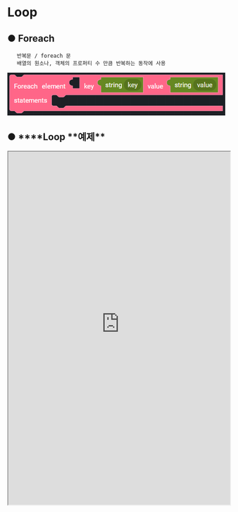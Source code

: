# Loop

## ● Foreach

       반복문 / foreach 문
       배열의 원소나, 객체의 프로퍼티 수 만큼 반복하는 동작에 사용

![](../img/assets/image%20%2886%29.png)

## ● \***\*Loop **예제\*\*

<iframe
    src="https://d1sxhpvag16wqc.cloudfront.net/v3.1.0/loop/loop"
    name="프레임 이름"
    width="100%"
    height="800px"
    allow=""
    sandbox="allow-scripts allow-same-origin" />
<div class="display-pdf">
    <p><img src="../img/assets/image%20%28363%29.png" alt="" /></p>
    <p><img src="../img/assets/image%20%28335%29.png" alt="" /></p>
    <p><img src="../img/assets/image%20%28333%29.png" alt="" /></p>
    <p><img src="../img/assets/image%20%28379%29.png" alt="" /></p>
</div>

## ● \***\*Loop **결과\*\*

```text
{
  "result": {
    "foreach": "WelcometoSynctree"
  }
}
```

## ● break

       반복문 제어 / 제어흐름을 벗어날 때 사용

![](../img/assets/image%20%28150%29.png)

## ● continue

       반복문 제어 / 제어흐름을 유지하 현재 부분을 건너뛰고 다음 구문을 진행 시 사용

![](../img/assets/image%20%2857%29.png)
